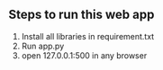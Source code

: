 ## Steps to run this web app
1. Install all libraries in requirement.txt
2. Run app.py
3. open 127.0.0.1:500 in any browser
